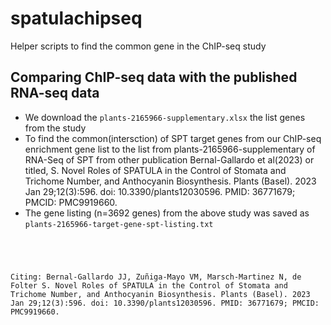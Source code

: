 # spatulachipseq
Helper scripts to find the common gene in the ChIP-seq study

Comparing ChIP-seq data with the published RNA-seq data
----------------------------------------------------------

- We download the `plants-2165966-supplementary.xlsx` the list genes from the study
- To find the common(intersction) of SPT target genes from our ChIP-seq enrichment gene list to the list from  plants-2165966-supplementary of RNA-Seq of SPT from other publication Bernal-Gallardo et al(2023) or titled,  S. Novel Roles of SPATULA in the Control of Stomata and Trichome Number, and Anthocyanin Biosynthesis. Plants (Basel). 2023 Jan 29;12(3):596. doi: 10.3390/plants12030596. PMID: 36771679; PMCID: PMC9919660.
- The gene listing  (n=3692 genes) from the above study was saved as `plants-2165966-target-gene-spt-listing.txt`


```




Citing: Bernal-Gallardo JJ, Zuñiga-Mayo VM, Marsch-Martinez N, de Folter S. Novel Roles of SPATULA in the Control of Stomata and Trichome Number, and Anthocyanin Biosynthesis. Plants (Basel). 2023 Jan 29;12(3):596. doi: 10.3390/plants12030596. PMID: 36771679; PMCID: PMC9919660.

```
